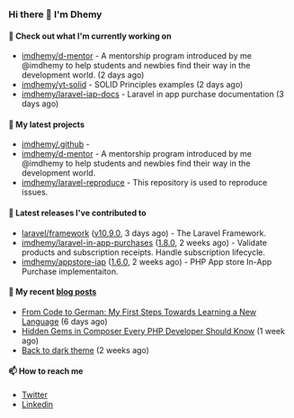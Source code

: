 ### Hi there 👋 I'm Dhemy

#### 👷 Check out what I'm currently working on

- [imdhemy/d-mentor](https://github.com/imdhemy/d-mentor) - A mentorship program introduced by me @imdhemy to help students and newbies find their way in the development world. (2 days ago)
- [imdhemy/yt-solid](https://github.com/imdhemy/yt-solid) - SOLID Principles examples (2 days ago)
- [imdhemy/laravel-iap-docs](https://github.com/imdhemy/laravel-iap-docs) - Laravel in app purchase documentation (3 days ago)

#### 🌱 My latest projects

- [imdhemy/.github](https://github.com/imdhemy/.github) - 
- [imdhemy/d-mentor](https://github.com/imdhemy/d-mentor) - A mentorship program introduced by me @imdhemy to help students and newbies find their way in the development world.
- [imdhemy/laravel-reproduce](https://github.com/imdhemy/laravel-reproduce) - This repository is used to reproduce issues.

#### 🔭 Latest releases I've contributed to

- [laravel/framework](https://github.com/laravel/framework) ([v10.9.0](https://github.com/laravel/framework/releases/tag/v10.9.0), 3 days ago) - The Laravel Framework.
- [imdhemy/laravel-in-app-purchases](https://github.com/imdhemy/laravel-in-app-purchases) ([1.8.0](https://github.com/imdhemy/laravel-in-app-purchases/releases/tag/1.8.0), 2 weeks ago) - Validate products and subscription receipts. Handle subscription lifecycle.
- [imdhemy/appstore-iap](https://github.com/imdhemy/appstore-iap) ([1.6.0](https://github.com/imdhemy/appstore-iap/releases/tag/1.6.0), 2 weeks ago) - PHP App store In-App Purchase implementaiton.

#### 📜 My recent [blog posts](https://imdhemy.com/)

- [From Code to German: My First Steps Towards Learning a New Language](https://imdhemy.com/blog/germany/from-code-to-german.html) (6 days ago)
- [Hidden Gems in Composer Every PHP Developer Should Know](https://imdhemy.com/blog/php/hidden-gems-in-composer.html) (1 week ago)
- [Back to dark theme](https://imdhemy.com/blog/generic/back-to-dark-theme.html) (2 weeks ago)

#### 📫 How to reach me

- [Twitter](https://twitter.com/imdhemy)
- [Linkedin](https://linkedin.com/in/imdhemy)